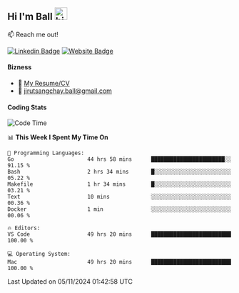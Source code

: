 ## Hi I'm Ball <img src="https://user-images.githubusercontent.com/1303154/88677602-1635ba80-d120-11ea-84d8-d263ba5fc3c0.gif" width="28px" height="28px" alt="hi">
 
:mailbox: Reach me out!

[![Linkedin Badge](https://img.shields.io/badge/-Jirut-0e76a8?style=flat&labelColor=0e76a8&logo=linkedin&logoColor=white)](https://www.linkedin.com/in/jirut-sangchay-338370251)
[![Website Badge](https://img.shields.io/badge/Website-184aa8?logo=website&logoColor=)](https://resume-jirut.web.app)

<!-- TODO: Add last video link -->
#### Bizness
- :paperclip: [My Resume/CV](https://github.com/Jirut01/Jirut01/blob/main/resume_jirut.pdf)
- :email: jirutsangchay.ball@gmail.com

#### Coding Stats


<!--START_SECTION:waka-->
![Code Time](http://img.shields.io/badge/Code%20Time-1%2C716%20hrs%2039%20mins-blue)

📊 **This Week I Spent My Time On** 

```text
💬 Programming Languages: 
Go                       44 hrs 58 mins      ███████████████████████░░   91.15 % 
Bash                     2 hrs 34 mins       █░░░░░░░░░░░░░░░░░░░░░░░░   05.22 % 
Makefile                 1 hr 34 mins        █░░░░░░░░░░░░░░░░░░░░░░░░   03.21 % 
Text                     10 mins             ░░░░░░░░░░░░░░░░░░░░░░░░░   00.36 % 
Docker                   1 min               ░░░░░░░░░░░░░░░░░░░░░░░░░   00.06 % 

🔥 Editors: 
VS Code                  49 hrs 20 mins      █████████████████████████   100.00 % 

💻 Operating System: 
Mac                      49 hrs 20 mins      █████████████████████████   100.00 % 
```


 Last Updated on 05/11/2024 01:42:58 UTC
<!--END_SECTION:waka-->

